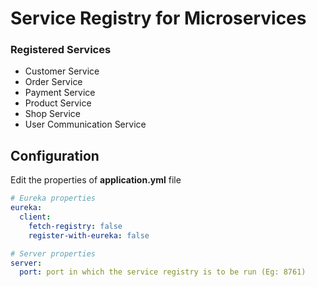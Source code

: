 # Service Registry for Microservices

### Registered Services
- Customer Service
- Order Service
- Payment Service
- Product Service
- Shop Service
- User Communication Service

## Configuration

Edit the properties of **application.yml** file

```yaml
# Eureka properties
eureka:
  client:
    fetch-registry: false
    register-with-eureka: false

# Server properties
server:
  port: port in which the service registry is to be run (Eg: 8761)
```
